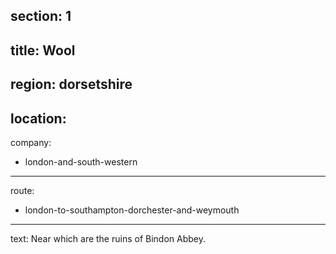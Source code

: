 ﻿section: 1
----
title: Wool
----
region: dorsetshire
----
location: 
----
company:
- london-and-south-western
----
route:
- london-to-southampton-dorchester-and-weymouth
----
text: Near which are the ruins of Bindon Abbey.
